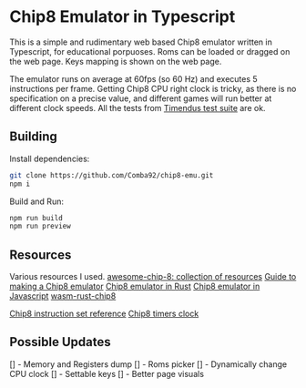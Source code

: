 # Chip8 Emulator in Typescript
This is a simple and rudimentary web based Chip8 emulator written in Typescript, for educational porpuoses.
Roms can be loaded or dragged on the web page.
Keys mapping is shown on the web page.

The emulator runs on average at 60fps (so 60 Hz) and executes 5 instructions per frame. Getting Chip8 CPU right clock is tricky, as there is no specification on a precise value, and different games will run better at different clock speeds.
All the tests from [Timendus test suite](https://github.com/Timendus/chip8-test-suite) are ok.


## Building
Install dependencies:
```bash
git clone https://github.com/Comba92/chip8-emu.git
npm i
```

Build and Run:
```bash
npm run build
npm run preview
```

## Resources
Various resources I used.
[awesome-chip-8: collection of resources](https://github.com/tobiasvl/awesome-chip-8)
[Guide to making a Chip8 emulator](https://tobiasvl.github.io/blog/write-a-chip-8-emulator/)
[Chip8 emulator in Rust](https://github.com/aquova/chip8-book)
[Chip8 emulator in Javascript](https://www.taniarascia.com/writing-an-emulator-in-javascript-chip8/)
[wasm-rust-chip8](https://github.com/ColinEberhardt/wasm-rust-chip8)

[Chip8 instruction set reference](http://devernay.free.fr/hacks/chip8/C8TECH10.HTM)
[Chip8 timers clock](https://www.reddit.com/r/EmuDev/comments/7v7flo/duncetier_chip8_question_how_do_i_set_the_timers/)

## Possible Updates
[] - Memory and Registers dump
[] - Roms picker
[] - Dynamically change CPU clock
[] - Settable keys
[] - Better page visuals